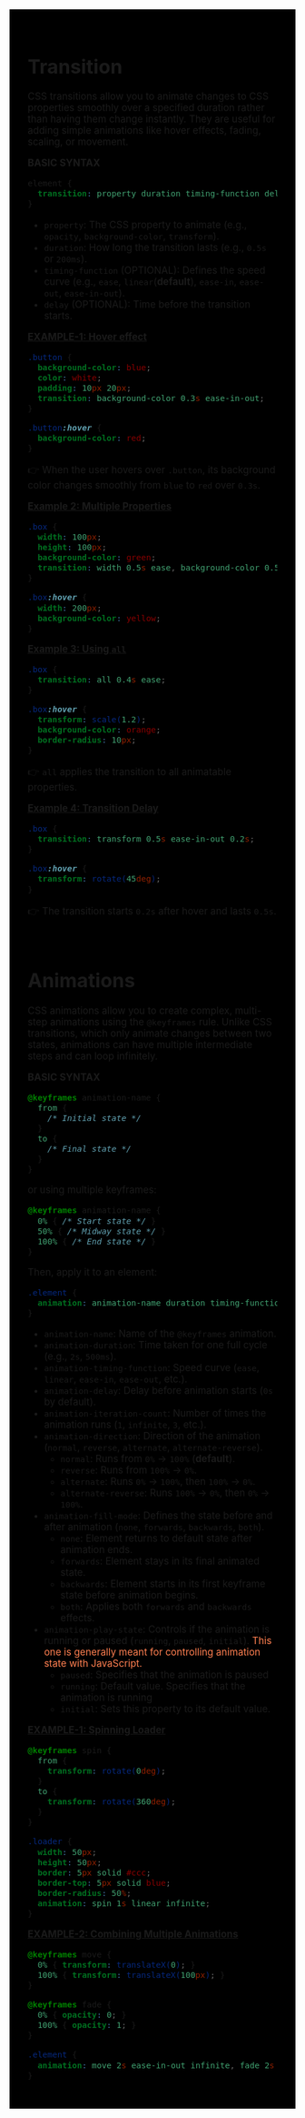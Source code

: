 <div style="font-size: 17px;background: black;padding: 2rem;">

# Transition

CSS transitions allow you to animate changes to CSS properties smoothly over a specified duration rather than having them change instantly. They are useful for adding simple animations like hover effects, fading, scaling, or movement.

**BASIC SYNTAX**

```css
element {
  transition: property duration timing-function delay;
}
```

- `property`: The CSS property to animate (e.g., `opacity`, `background-color`, `transform`).
- `duration`: How long the transition lasts (e.g., `0.5s` or `200ms`).
- `timing-function` (OPTIONAL): Defines the speed curve (e.g., `ease`, `linear`(**default**), `ease-in`, `ease-out`, `ease-in-out`).
- `delay` (OPTIONAL): Time before the transition starts.

<u>**EXAMPLE-1: Hover effect**</u>

```css
.button {
  background-color: blue;
  color: white;
  padding: 10px 20px;
  transition: background-color 0.3s ease-in-out;
}

.button:hover {
  background-color: red;
}
```

👉 When the user hovers over `.button`, its background color changes smoothly from `blue` to `red` over `0.3s`.

<u>**Example 2: Multiple Properties**</u>

```css
.box {
  width: 100px;
  height: 100px;
  background-color: green;
  transition: width 0.5s ease, background-color 0.5s linear;
}

.box:hover {
  width: 200px;
  background-color: yellow;
}
```

<u>**Example 3: Using `all`**</u>

```css
.box {
  transition: all 0.4s ease;
}

.box:hover {
  transform: scale(1.2);
  background-color: orange;
  border-radius: 10px;
}
```

👉 `all` applies the transition to all animatable properties.

<u>**Example 4: Transition Delay**</u>

```css
.box {
  transition: transform 0.5s ease-in-out 0.2s;
}

.box:hover {
  transform: rotate(45deg);
}
```

👉 The transition starts `0.2s` after hover and lasts `0.5s`.

<br>

# Animations

CSS animations allow you to create complex, multi-step animations using the `@keyframes` rule. Unlike CSS transitions, which only animate changes between two states, animations can have multiple intermediate steps and can loop infinitely.

**BASIC SYNTAX**

```css
@keyframes animation-name {
  from {
    /* Initial state */
  }
  to {
    /* Final state */
  }
}
```

or using multiple keyframes:

```css
@keyframes animation-name {
  0% { /* Start state */ }
  50% { /* Midway state */ }
  100% { /* End state */ }
}
```

Then, apply it to an element:

```css
.element {
  animation: animation-name duration timing-function delay iteration-count direction fill-mode;
}
```

- `animation-name`:	Name of the `@keyframes` animation.
- `animation-duration`: Time taken for one full cycle (e.g., `2s`, `500ms`).
- `animation-timing-function`: Speed curve (`ease`, `linear`, `ease-in`, `ease-out`, etc.).
- `animation-delay`: Delay before animation starts (`0s` by default).
- `animation-iteration-count`: Number of times the animation runs (`1`, `infinite`, `3`, etc.).
- `animation-direction`: Direction of the animation (`normal`, `reverse`, `alternate`, `alternate-reverse`).
    - `normal`: Runs from `0%` → `100%` (**default**).
    - `reverse`: Runs from `100%` → `0%`.
    - `alternate`: Runs `0%` → `100%`, then `100%` → `0%`.
    - `alternate-reverse`: Runs `100%` → `0%`, then `0%` → `100%`.
- `animation-fill-mode`: Defines the state before and after animation (`none`, `forwards`, `backwards`, `both`).
    - `none`: Element returns to default state after animation ends.
    - `forwards`: Element stays in its final animated state.
    - `backwards`: Element starts in its first keyframe state before animation begins.
    - `both`: Applies both `forwards` and `backwards` effects.
- `animation-play-state`: Controls if the animation is running or paused (`running`, `paused`, `initial`). <span style="color: Coral;">This one is generally meant for controlling animation state with JavaScript.</span>
    - `paused`:	Specifies that the animation is paused	
    - `running`: Default value. Specifies that the animation is running	
    - `initial`: Sets this property to its default value.



<u>**EXAMPLE-1: Spinning Loader**</u>

```css
@keyframes spin {
  from {
    transform: rotate(0deg);
  }
  to {
    transform: rotate(360deg);
  }
}

.loader {
  width: 50px;
  height: 50px;
  border: 5px solid #ccc;
  border-top: 5px solid blue;
  border-radius: 50%;
  animation: spin 1s linear infinite;
}
```

<u>**EXAMPLE-2: Combining Multiple Animations**</u>

```css
@keyframes move {
  0% { transform: translateX(0); }
  100% { transform: translateX(100px); }
}

@keyframes fade {
  0% { opacity: 0; }
  100% { opacity: 1; }
}

.element {
  animation: move 2s ease-in-out infinite, fade 2s linear forwards;
}
```

</div>
